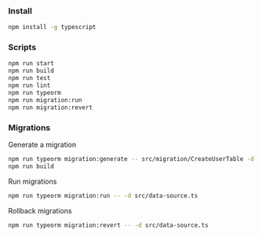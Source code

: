### Install

```bash
npm install -g typescript
```

### Scripts

```bash
npm run start
npm run build
npm run test
npm run lint
npm run typeorm
npm run migration:run
npm run migration:revert
```


### Migrations

Generate a migration

```bash
npm run typeorm migration:generate -- src/migration/CreateUserTable -d src/data-source.ts
npm run build
```

Run migrations
```bash
npm run typeorm migration:run -- -d src/data-source.ts
```

Rollback migrations
```bash
npm run typeorm migration:revert -- -d src/data-source.ts
```
